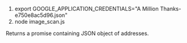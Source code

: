 1. export GOOGLE_APPLICATION_CREDENTIALS="A Million Thanks-e750e8ac5d96.json"
2. node image_scan.js

Returns a promise containing JSON object of addresses.